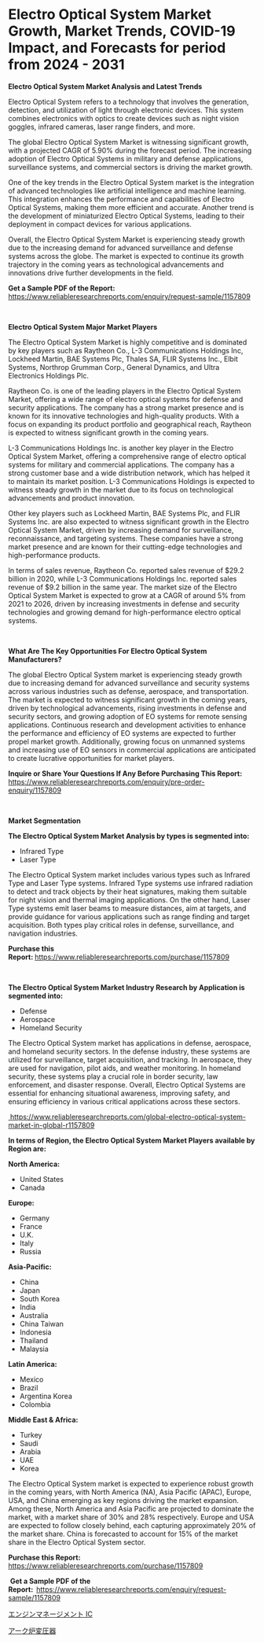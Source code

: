 <p><h1>Electro Optical System Market Growth, Market Trends, COVID-19 Impact, and Forecasts for period from 2024 - 2031</h1></p><p><strong>Electro Optical System Market Analysis and Latest Trends</strong></p>
<p><p>Electro Optical System refers to a technology that involves the generation, detection, and utilization of light through electronic devices. This system combines electronics with optics to create devices such as night vision goggles, infrared cameras, laser range finders, and more. </p><p>The global Electro Optical System Market is witnessing significant growth, with a projected CAGR of 5.90% during the forecast period. The increasing adoption of Electro Optical Systems in military and defense applications, surveillance systems, and commercial sectors is driving the market growth. </p><p>One of the key trends in the Electro Optical System market is the integration of advanced technologies like artificial intelligence and machine learning. This integration enhances the performance and capabilities of Electro Optical Systems, making them more efficient and accurate. Another trend is the development of miniaturized Electro Optical Systems, leading to their deployment in compact devices for various applications.</p><p>Overall, the Electro Optical System Market is experiencing steady growth due to the increasing demand for advanced surveillance and defense systems across the globe. The market is expected to continue its growth trajectory in the coming years as technological advancements and innovations drive further developments in the field.</p></p>
<p><strong>Get a Sample PDF of the Report:&nbsp;</strong> <a href="https://www.reliableresearchreports.com/enquiry/request-sample/1157809">https://www.reliableresearchreports.com/enquiry/request-sample/1157809</a></p>
<p>&nbsp;</p>
<p><strong>Electro Optical System Major Market Players</strong></p>
<p><p>The Electro Optical System Market is highly competitive and is dominated by key players such as Raytheon Co., L-3 Communications Holdings Inc, Lockheed Martin, BAE Systems Plc, Thales SA, FLIR Systems Inc., Elbit Systems, Northrop Grumman Corp., General Dynamics, and Ultra Electronics Holdings Plc.</p><p>Raytheon Co. is one of the leading players in the Electro Optical System Market, offering a wide range of electro optical systems for defense and security applications. The company has a strong market presence and is known for its innovative technologies and high-quality products. With a focus on expanding its product portfolio and geographical reach, Raytheon is expected to witness significant growth in the coming years.</p><p>L-3 Communications Holdings Inc. is another key player in the Electro Optical System Market, offering a comprehensive range of electro optical systems for military and commercial applications. The company has a strong customer base and a wide distribution network, which has helped it to maintain its market position. L-3 Communications Holdings is expected to witness steady growth in the market due to its focus on technological advancements and product innovation.</p><p>Other key players such as Lockheed Martin, BAE Systems Plc, and FLIR Systems Inc. are also expected to witness significant growth in the Electro Optical System Market, driven by increasing demand for surveillance, reconnaissance, and targeting systems. These companies have a strong market presence and are known for their cutting-edge technologies and high-performance products.</p><p>In terms of sales revenue, Raytheon Co. reported sales revenue of $29.2 billion in 2020, while L-3 Communications Holdings Inc. reported sales revenue of $9.2 billion in the same year. The market size of the Electro Optical System Market is expected to grow at a CAGR of around 5% from 2021 to 2026, driven by increasing investments in defense and security technologies and growing demand for high-performance electro optical systems.</p></p>
<p>&nbsp;</p>
<p><strong>What Are The Key Opportunities For Electro Optical System Manufacturers?</strong></p>
<p><p>The global Electro Optical System market is experiencing steady growth due to increasing demand for advanced surveillance and security systems across various industries such as defense, aerospace, and transportation. The market is expected to witness significant growth in the coming years, driven by technological advancements, rising investments in defense and security sectors, and growing adoption of EO systems for remote sensing applications. Continuous research and development activities to enhance the performance and efficiency of EO systems are expected to further propel market growth. Additionally, growing focus on unmanned systems and increasing use of EO sensors in commercial applications are anticipated to create lucrative opportunities for market players.</p></p>
<p><strong>Inquire or Share Your Questions If Any Before Purchasing This Report:</strong> <a href="https://www.reliableresearchreports.com/enquiry/pre-order-enquiry/1157809">https://www.reliableresearchreports.com/enquiry/pre-order-enquiry/1157809</a></p>
<p>&nbsp;</p>
<p><strong>Market Segmentation</strong></p>
<p><strong>The Electro Optical System Market Analysis by types is segmented into:</strong></p>
<p><ul><li>Infrared Type</li><li>Laser Type</li></ul></p>
<p><p>The Electro Optical System market includes various types such as Infrared Type and Laser Type systems. Infrared Type systems use infrared radiation to detect and track objects by their heat signatures, making them suitable for night vision and thermal imaging applications. On the other hand, Laser Type systems emit laser beams to measure distances, aim at targets, and provide guidance for various applications such as range finding and target acquisition. Both types play critical roles in defense, surveillance, and navigation industries.</p></p>
<p><strong>Purchase this Report:&nbsp;</strong><a href="https://www.reliableresearchreports.com/purchase/1157809">https://www.reliableresearchreports.com/purchase/1157809</a></p>
<p>&nbsp;</p>
<p><strong>The Electro Optical System Market Industry Research by Application is segmented into:</strong></p>
<p><ul><li>Defense</li><li>Aerospace</li><li>Homeland Security</li></ul></p>
<p><p>The Electro Optical System market has applications in defense, aerospace, and homeland security sectors. In the defense industry, these systems are utilized for surveillance, target acquisition, and tracking. In aerospace, they are used for navigation, pilot aids, and weather monitoring. In homeland security, these systems play a crucial role in border security, law enforcement, and disaster response. Overall, Electro Optical Systems are essential for enhancing situational awareness, improving safety, and ensuring efficiency in various critical applications across these sectors.</p></p>
<p><a href="https://www.reliableresearchreports.com/global-electro-optical-system-market-in-global-r1157809">&nbsp;https://www.reliableresearchreports.com/global-electro-optical-system-market-in-global-r1157809</a></p>
<p><strong>In terms of Region, the Electro Optical System Market Players available by Region are:</strong></p>
<p>
    <p> <strong> North America: </strong>
        <ul>
            <li>United States</li>
            <li>Canada</li>
        </ul>
        </p> 
    <p> <strong> Europe: </strong>
        <ul>
            <li>Germany</li>
            <li>France</li>
            <li>U.K.</li>
            <li>Italy</li>
            <li>Russia</li>
        </ul>
        </p> 
    <p> <strong> Asia-Pacific: </strong>
        <ul>
            <li>China</li>
            <li>Japan</li>
            <li>South Korea</li>
            <li>India</li>
            <li>Australia</li>
            <li>China Taiwan</li>
            <li>Indonesia</li>
            <li>Thailand</li>
            <li>Malaysia</li>
        </ul>
        </p> 
    <p> <strong> Latin America: </strong>
        <ul>
            <li>Mexico</li>
            <li>Brazil</li>
            <li>Argentina Korea</li>
            <li>Colombia</li>
        </ul>
        </p> 
    <p> <strong> Middle East & Africa: </strong>
        <ul>
            <li>Turkey</li>
            <li>Saudi</li>
            <li>Arabia</li>
            <li>UAE</li>
            <li>Korea</li>
        </ul>
    </p>
    </p>
<p><p>The Electro Optical System market is expected to experience robust growth in the coming years, with North America (NA), Asia Pacific (APAC), Europe, USA, and China emerging as key regions driving the market expansion. Among these, North America and Asia Pacific are projected to dominate the market, with a market share of 30% and 28% respectively. Europe and USA are expected to follow closely behind, each capturing approximately 20% of the market share. China is forecasted to account for 15% of the market share in the Electro Optical System sector.</p></p>
<p><strong>Purchase this Report: </strong><a href="https://www.reliableresearchreports.com/purchase/1157809">https://www.reliableresearchreports.com/purchase/1157809</a></p>
<p>&nbsp;<strong>Get a Sample PDF of the Report:&nbsp;&nbsp;</strong><a href="https://www.reliableresearchreports.com/enquiry/request-sample/1157809">https://www.reliableresearchreports.com/enquiry/request-sample/1157809</a></p>
<p><strong></strong></p>
<p><p><a href="https://github.com/laurenreichert/Market-Research-Report-List-1/blob/main/163657321448.md">エンジンマネージメント IC</a></p><p><a href="https://github.com/RodHoppe07/Market-Research-Report-List-1/blob/main/429296421449.md">アーク炉変圧器</a></p></p>